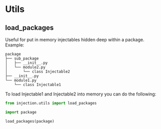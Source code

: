 # Utils

## load_packages

Useful for put in memory injectables hidden deep within a package. Example:

```
package
├── sub_package
│   ├── __init__.py
│   └── module2.py
│       └── class Injectable2
├── __init__.py
└── module1.py
    └── class Injectable1
```

To load Injectable1 and Injectable2 into memory you can do the following:

```python
from injection.utils import load_packages

import package

load_packages(package)
```
